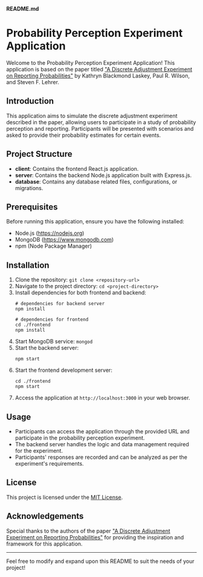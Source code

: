 **README.md**

# Probability Perception Experiment Application

Welcome to the Probability Perception Experiment Application! This application is based on the paper titled ["A Discrete Adjustment Experiment on Reporting Probabilities"](http://econweb.umd.edu/~stevens/papers/KSW%20Discrete%20Adjustment%20Experiment.pdf) by Kathryn Blackmond Laskey, Paul R. Wilson, and Steven F. Lehrer.

## Introduction

This application aims to simulate the discrete adjustment experiment described in the paper, allowing users to participate in a study of probability perception and reporting. Participants will be presented with scenarios and asked to provide their probability estimates for certain events.

## Project Structure

- **client**: Contains the frontend React.js application.
- **server**: Contains the backend Node.js application built with Express.js.
- **database**: Contains any database related files, configurations, or migrations.

## Prerequisites

Before running this application, ensure you have the following installed:

- Node.js (https://nodejs.org)
- MongoDB (https://www.mongodb.com)
- npm (Node Package Manager)

## Installation

1. Clone the repository: `git clone <repository-url>`
2. Navigate to the project directory: `cd <project-directory>`
3. Install dependencies for both frontend and backend:
   ```
   # dependencies for backend server
   npm install

   # dependencies for frontend
   cd ./frontend
   npm install
   ```
4. Start MongoDB service: `mongod`
5. Start the backend server:
   ```
   npm start
   ```
6. Start the frontend development server:
   ```
   cd ./frontend
   npm start
   ```
7. Access the application at `http://localhost:3000` in your web browser.

## Usage

- Participants can access the application through the provided URL and participate in the probability perception experiment.
- The backend server handles the logic and data management required for the experiment.
- Participants' responses are recorded and can be analyzed as per the experiment's requirements.

## License

This project is licensed under the [MIT License](LICENSE).

## Acknowledgements

Special thanks to the authors of the paper ["A Discrete Adjustment Experiment on Reporting Probabilities"](http://econweb.umd.edu/~stevens/papers/KSW%20Discrete%20Adjustment%20Experiment.pdf) for providing the inspiration and framework for this application.

---

Feel free to modify and expand upon this README to suit the needs of your project!
